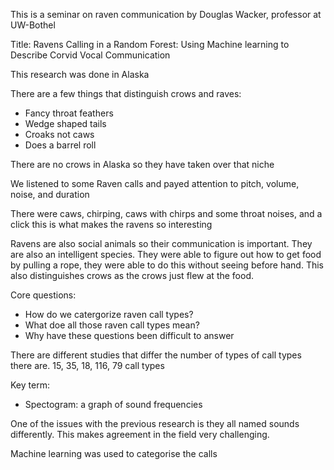 This is a seminar on raven communication by Douglas Wacker, professor at UW-Bothel

Title: Ravens Calling in a Random Forest: Using Machine learning to Describe Corvid Vocal Communication

This research was done in Alaska

There are a few things that distinguish crows and raves:
- Fancy throat feathers
- Wedge shaped tails
- Croaks not caws
- Does a barrel roll

There are no crows in Alaska so they have taken over that niche

We listened to some Raven calls and payed attention to pitch, volume, noise, and duration

There were caws, chirping, caws with chirps and some throat noises, and a click
this is what makes the ravens so interesting 

Ravens are also social animals so their communication is important. They are also an intelligent species. They were able to figure out how to get food by pulling a rope, they were able to do this without seeing before hand. This also distinguishes crows as the crows just flew at the food.

Core questions:
- How do we catergorize raven call types?
- What doe all those raven call types mean?
- Why have these questions been difficult to answer


There are different studies that differ the number of types of call types there are. 15, 35, 18, 116, 79 call types



Key term: 
- Spectogram: a graph of sound frequencies

One of the issues with the previous research is they all named sounds differently. This makes agreement in the field very challenging. 

Machine learning was used to categorise the calls




